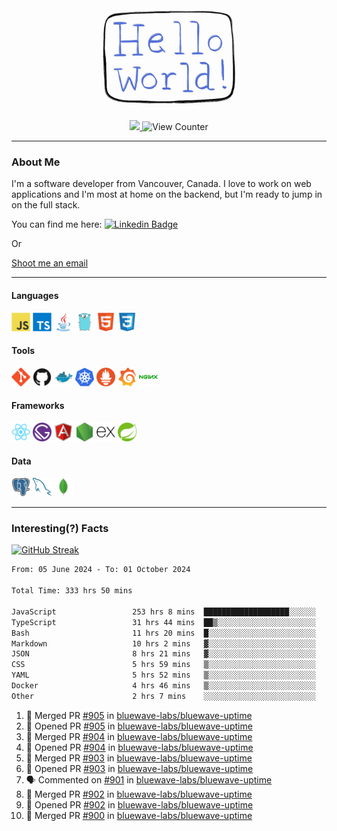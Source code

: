 <div align="center">
    <img src="./img/hello_world.webp" height="200px" width="">
    <div>
        <a href="https://www.linkedin.com/in/ajhollid">
            <img src="https://img.shields.io/badge/LinkedIn-blue"/>
        </a>
        <img src="https://komarev.com/ghpvc/?username=ajhollid&color=yellow" alt="View Counter">
    </div>
</div>

---

### About Me

I'm a software developer from Vancouver, Canada. I love to work on web applications and I'm most at home on the backend, but I'm ready to jump in on the full stack.

You can find me here: [![Linkedin Badge](https://img.shields.io/badge/-ajhollid-blue?style=flat&logo=Linkedin&logoColor=white)](https://www.linkedin.com/in/ajhollid)

Or

[Shoot me an email](mailto:ajhollid@gmail.com)

---

#### Languages

<div>
    <img src="./img/devicons/javascript-original.svg" width=30 height=30 alt="JavaScript">
    <img src="/img/devicons/typescript-original.svg" width=30 height=30 alt="TypeScript">
    <img src="./img/devicons/java-original.svg" width=30 height=30 alt="Java">
    <img src="./img/devicons/go-original.svg" width=30 height=30 alt="Golang">
    <img src="./img/devicons/html5-original.svg" width=30 height=30 alt="HTML 5">
    <img src="./img/devicons/css3-original.svg" width=30 height=30 alt="CSS 3">
</div>

#### Tools

<div>
    <img src="./img/devicons/git-original.svg" width=30 height=30 alt="Git">
    <img src="./img/devicons/github-original.svg" width=30 height=30 alt="Github">
    <img src="./img/devicons/docker-original.svg" width=30 
    height=30 alt="Docker">
    <img src="./img/devicons/kubernetes-original.svg" width=30 height=30 alt="K8">
    <img src="./img/devicons/prometheus-original.svg" width=30 height=30 alt="Prometheus">
    <img src="./img/devicons/grafana-original.svg" width=30 height=30 alt="Grafana">
    <img src="./img/devicons/nginx-original.svg" width=30 height=30 alt="Nginx">
</div>

#### Frameworks

<div>
    <img src="./img/devicons/react-original.svg" width=30 height=30 alt="React">
    <img src="./img/devicons/gatsby-original.svg" width=30 height=30 alt="Gatsby">
    <img src="./img/devicons/angularjs-original.svg" width=30 height=30 alt="AngularJS">
    <img src="./img/devicons/nodejs-original.svg" width=30 height=30 alt="NodeJS">
    <img src="./img/devicons/express-original.svg" width=30 height=30 alt="Express">
    <img src="./img/devicons/spring-original.svg" width=30 height=30 alt="Spring">
</div>

#### Data

<div>
    <img src="./img/devicons/postgresql-original.svg" width=30 height=30 alt="Postgresql">
    <img src="./img/devicons/mysql-original.svg" width=30 height=30 alt="Mysql">
    <img src="./img/devicons/mongodb-original.svg" width=30 height=30 alt="MongoDB">
</div>

---

### Interesting(?) Facts

[![GitHub Streak](http://github-readme-streak-stats.herokuapp.com?user=ajhollid)](https://git.io/streak-stats)

 <!--START_SECTION:waka-->

```txt
From: 05 June 2024 - To: 01 October 2024

Total Time: 333 hrs 50 mins

JavaScript                 253 hrs 8 mins  ███████████████████░░░░░░   75.35 %
TypeScript                 31 hrs 44 mins  ██▒░░░░░░░░░░░░░░░░░░░░░░   09.45 %
Bash                       11 hrs 20 mins  █░░░░░░░░░░░░░░░░░░░░░░░░   03.38 %
Markdown                   10 hrs 2 mins   ▓░░░░░░░░░░░░░░░░░░░░░░░░   02.99 %
JSON                       8 hrs 21 mins   ▓░░░░░░░░░░░░░░░░░░░░░░░░   02.49 %
CSS                        5 hrs 59 mins   ▒░░░░░░░░░░░░░░░░░░░░░░░░   01.78 %
YAML                       5 hrs 52 mins   ▒░░░░░░░░░░░░░░░░░░░░░░░░   01.75 %
Docker                     4 hrs 46 mins   ▒░░░░░░░░░░░░░░░░░░░░░░░░   01.42 %
Other                      2 hrs 7 mins    ░░░░░░░░░░░░░░░░░░░░░░░░░   00.63 %
```

<!--END_SECTION:waka-->


<!--START_SECTION:activity-->
1. 🎉 Merged PR [#905](https://github.com/bluewave-labs/bluewave-uptime/pull/905) in [bluewave-labs/bluewave-uptime](https://github.com/bluewave-labs/bluewave-uptime)
2. 💪 Opened PR [#905](https://github.com/bluewave-labs/bluewave-uptime/pull/905) in [bluewave-labs/bluewave-uptime](https://github.com/bluewave-labs/bluewave-uptime)
3. 🎉 Merged PR [#904](https://github.com/bluewave-labs/bluewave-uptime/pull/904) in [bluewave-labs/bluewave-uptime](https://github.com/bluewave-labs/bluewave-uptime)
4. 💪 Opened PR [#904](https://github.com/bluewave-labs/bluewave-uptime/pull/904) in [bluewave-labs/bluewave-uptime](https://github.com/bluewave-labs/bluewave-uptime)
5. 🎉 Merged PR [#903](https://github.com/bluewave-labs/bluewave-uptime/pull/903) in [bluewave-labs/bluewave-uptime](https://github.com/bluewave-labs/bluewave-uptime)
6. 💪 Opened PR [#903](https://github.com/bluewave-labs/bluewave-uptime/pull/903) in [bluewave-labs/bluewave-uptime](https://github.com/bluewave-labs/bluewave-uptime)
7. 🗣 Commented on [#901](https://github.com/bluewave-labs/bluewave-uptime/issues/901#issuecomment-2385483397) in [bluewave-labs/bluewave-uptime](https://github.com/bluewave-labs/bluewave-uptime)
8. 🎉 Merged PR [#902](https://github.com/bluewave-labs/bluewave-uptime/pull/902) in [bluewave-labs/bluewave-uptime](https://github.com/bluewave-labs/bluewave-uptime)
9. 💪 Opened PR [#902](https://github.com/bluewave-labs/bluewave-uptime/pull/902) in [bluewave-labs/bluewave-uptime](https://github.com/bluewave-labs/bluewave-uptime)
10. 🎉 Merged PR [#900](https://github.com/bluewave-labs/bluewave-uptime/pull/900) in [bluewave-labs/bluewave-uptime](https://github.com/bluewave-labs/bluewave-uptime)
<!--END_SECTION:activity-->
